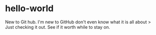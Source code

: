 # hello-world
New to Git hub. 
I'm new to GitHub don't even know what it is all about > Just checking it out.
See if it worth while to stay on.
